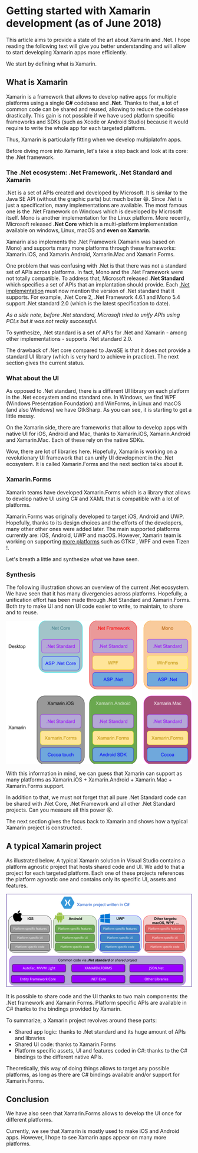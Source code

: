 # Getting started with Xamarin development (as of June 2018)

This article aims to provide a state of the art about Xamarin and .Net. I hope reading the following text will give you better understanding and will allow to start developing Xamarin apps more efficiently.

We start by defining what is Xamarin.

## What is Xamarin

Xamarin is a framework that allows to develop native apps for multiple platforms using a single **C#** codebase and **.Net**. Thanks to that, a lot of common code can be shared and reused, allowing to reduce the codebase drastically. This gain is not possible if we have used platform specific frameworks and SDKs (such as Xcode or Android Studio) because it would require to write the whole app for each targeted platform.

Thus, Xamarin is particularly fitting when we develop multiplatofm apps.

Before diving more into Xamarin, let's take a step back and look at its core: the .Net framework.

### The .Net ecosystem: .Net Framework, .Net Standard and Xamarin

.Net is a set of APIs created and developed by Microsoft. It is similar to the Java SE API (without the graphic parts) but much better :smile:. Since .Net is just a specification, many implementations are available. The most famous one is the .Net Framework on Windows which is developed by Microsoft itself. Mono is another implementation for the Linux platform. More recently, Microsoft released **.Net Core** which is a multi-platform implementation available on windows, Linux, macOS and **even on Xamarin**.

Xamarin also implements the .Net Framework (Xamarin was based on Mono) and supports many more platforms through these frameworks: Xamarin.iOS, and Xamarin.Android, Xamarin.Mac and Xamarin.Forms.

One problem that was confusing with .Net is that there was not a standard set of APIs across platforms. In fact, Mono and the .Net Framework were not totally compatible. To address that, Microsoft released **.Net Standard** which specifies a set of APIs that an implantation should provide. Each [.Net implementation](https://docs.microsoft.com/fr-fr/dotnet/standard/net-standard) must now mention the version of .Net standard that it supports. For example, .Net Core 2, .Net Framework 4.6.1 and Mono 5.4 support .Net standard 2.0 (which is the latest specification to date).

_As a side note, before .Net standard, Microsoft tried to unify APIs using PCLs but it was not really successful._

To synthesize, .Net standard is a set of APIs for .Net and Xamarin - among other implementations - supports .Net standard 2.0.

The drawback of .Net core compared to JavaSE is that it does not provide a standard UI library (which is very hard to achieve in practice). The next section gives the current status.

### What about the UI

As opposed to .Net standard, there is a different UI library on each platform in the .Net ecosystem and no standard one. In Windows, we find WPF (Windows Presentation Foundation) and WinForms, in Linux and macOS (and also Windows) we have GtkSharp. As you can see, it is starting to get a little messy.

On the Xamarin side, there are frameworks that allow to develop apps with native UI for iOS, Android and Mac, thanks to Xamarin.iOS, Xamarin.Android and Xamarin.Mac. Each of these rely on the native SDKs.

Wow, there are lot of libraries here. Hopefully, Xamarin is working on a revolutionary UI framework that can unify UI development in the .Net ecosystem. It is called Xamarin.Forms and the next section talks about it.

### Xamarin.Forms

Xamarin teams have developed Xamarin.Forms which is a library that allows to develop native UI using C# and XAML that is compatible with a lot of platforms.

Xamarin.Forms was originally developed to target iOS, Android and UWP. Hopefully, thanks to its design choices and the efforts of the developers, many other other ones were added later. The main supported platforms currently are: iOS, Android, UWP and macOS. However, Xamarin team is working on supporting [more platforms](https://github.com/xamarin/Xamarin.Forms/wiki/Platform-Support) such as GTK# , WPF and even Tizen !.

Let's breath a little and synthesize what we have seen.

### Synthesis

The following illustration shows an overview of the current .Net ecosystem. We have seen that it has many divergencies across platforms. Hopefully, a unification effort has been made through .Net Standard and Xamarin.Forms. Both try to make UI and non UI code easier to write, to maintain, to share and to reuse.

![.Net ecosystem](assets/ecosysteme_dotnet.svg '.Net ecosystem')

With this information in mind, we can guess that Xamarin can support as many platforms as Xamarin.iOS + Xamarin.Android + Xamarin.Mac + Xamarin.Forms support.

In addition to that, we must not forget that all pure .Net Standard code can be shared with .Net Core, .Net Framework and all other .Net Standard projects. Can you measure all this power :open_mouth:.

The next section gives the focus back to Xamarin and shows how a typical Xamarin project is constructed.

## A typical Xamarin project

As illustrated below, A typical Xamarin solution in Visual Studio contains a platform agnostic project that hosts shared code and UI. We add to that a project for each targeted platform. Each one of these projects references the platform agnostic one and contains only its specific UI, assets and features.

![Project structure](assets/xamarin-solution-structure.svg 'Project structure')

It is possible to share code and the UI thanks to two main components: the .Net framework and Xamarin Forms. Platform specific APIs are available in C# thanks to the bindings provided by Xamarin.

To summarize, a Xamarin project revolves around these parts:

- Shared app logic: thanks to .Net standard and its huge amount of APIs and libraries
- Shared UI code: thanks to Xamarin.Forms
- Platform specific assets, UI and features coded in C#: thanks to the C# bindings to the different native APIs.

Theoretically, this way of doing things allows to target any possible platforms, as long as there are C# bindings available and/or support for Xamarin.Forms.

## Conclusion

We have also seen that Xamarin.Forms allows to develop the UI once for different platforms.

Currently, we see that Xamarin is mostly used to make iOS and Android apps. However, I hope to see Xamarin apps appear on many more platforms.
